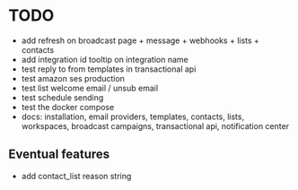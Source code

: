 # TODO

- add refresh on broadcast page + message + webhooks + lists + contacts
- add integration id tooltip on integration name
- test reply to from templates in transactional api
- test amazon ses production
- test list welcome email / unsub email
- test schedule sending
- test the docker compose
- docs: installation, email providers, templates, contacts, lists, workspaces, broadcast campaigns, transactional api, notification center

## Eventual features

- add contact_list reason string
